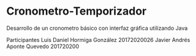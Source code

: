 # Cronometro-Temporizador
Desarrollo de un cronometro básico con interfaz gráfica utilizando Java

Participantes
Luis Daniel Hormiga González  20172020026
Javier Andrés Aponte Quevedo 201720200

